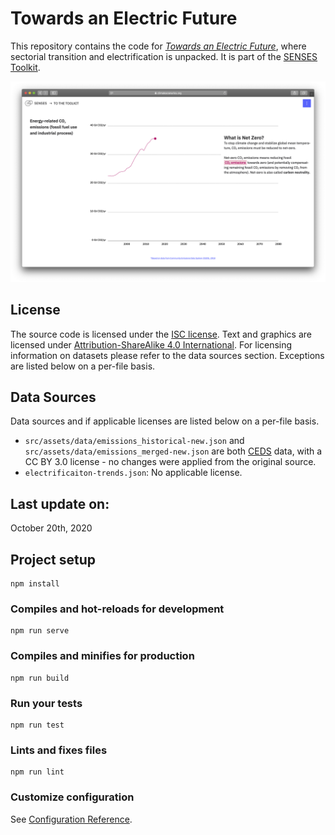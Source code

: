 # Towards an Electric Future
This repository contains the code for [*Towards an Electric Future*](https://dev.climatescenarios.org/sector-transition/), where sectorial transition and electrification is unpacked. It is part of the [SENSES Toolkit](https://climatescenarios.org/).

![screenshot of the module](./module.png)

## License

The source code is licensed under the [ISC license](LICENSE.md). Text and graphics are licensed under [Attribution-ShareAlike 4.0 International](https://creativecommons.org/licenses/by-sa/4.0/). For licensing information on datasets please refer to the data sources section. Exceptions are listed below on a per-file basis.

## Data Sources

Data sources and if applicable licenses are listed below on a per-file basis.

- `src/assets/data/emissions_historical-new.json` and `src/assets/data/emissions_merged-new.json` are both [CEDS](https://gmd.copernicus.org/articles/11/369/2018/) data, with a CC BY 3.0 license - no changes were applied from the original source.
- `electrificaiton-trends.json`: No applicable license.

## Last update on:
October 20th, 2020

## Project setup
```
npm install
```

### Compiles and hot-reloads for development
```
npm run serve
```

### Compiles and minifies for production
```
npm run build
```

### Run your tests
```
npm run test
```

### Lints and fixes files
```
npm run lint
```

### Customize configuration
See [Configuration Reference](https://cli.vuejs.org/config/).

